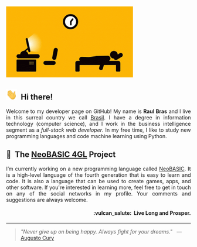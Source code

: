 ![Profile Banner](https://raw.githubusercontent.com/teknolista/teknolista/main/assets/profile-banner.gif)

## <img src="https://raw.githubusercontent.com/teknolista/teknolista/main/assets/hand-waving.gif" width="30px">&nbsp; Hi there!

<p align="justify">Welcome to my developer page on GitHub! My name is <b>Raul Bras</b> and I live in this surreal country we call <a href="https://en.wikipedia.org/wiki/Brazil">Brasil</a>. I have a degree in information technology (computer science), and I work in the business intelligence segment as a <i>full-stack web developer</i>. In my free time, I like to study new programming languages and code machine learning using Python.</p>

## 🔰&nbsp; The [NeoBASIC 4GL](https://github.com/neobasic) Project

<p align="justify">I’m currently working on a new programming language called <a href="https://github.com/neobasic">NeoBASIC</a>. It is a high-level language of the fourth generation that is easy to learn and code. It is also a language that can be used to create games, apps, and other software. If you're interested in learning more, feel free to get in touch on any of the social networks in my profile. Your comments and suggestions are always welcome.</p>

<h4 align="right">:vulcan_salute:&nbsp; Live Long and Prosper.</h4>

---

> _"Never give up on being happy. Always fight for your dreams."_ &nbsp; — &nbsp; [Augusto Cury](https://en.wikipedia.org/wiki/Augusto_Cury)
